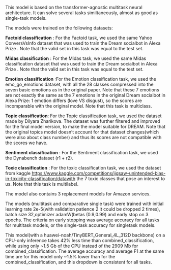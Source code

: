 ﻿This model is based on the transformer-agnostic multitask neural architecture. It can solve several tasks similtaneously, almost as good as single-task models. 

The models were trained on the following datasets:

**Factoid classification** : For the Factoid task, we used the same Yahoo ConversVsInfo dataset that was used to train the Dream socialbot in Alexa Prize . Note that the valid set in this task was equal to the test set. 

**Midas classification** : For the Midas task, we used the same Midas classification dataset that was used to train the Dream socialbot in Alexa Prize . Note that the valid set in this task was equal to the test set. 

**Emotion classification** :For the Emotion classification task, we used the emo\_go\_emotions dataset, with all the 28 classes compressed into the seven basic emotions as in the original paper. Note that these 7 emotions are not exactly the same as the 7 emotions in the original Dream socialbot in Alexa Prize: 1 emotion differs (love VS disgust), so the scores are incomparable with the original model. Note that this task is multiclass. 

**Topic classification**: For the Topic classification task, we used the dataset made by Dilyara Zharikova. The dataset was further filtered and improved for the final model version, to make the model suitable for DREAM. Note that the original topics model doesn’t account for that dataset changes(which were also about class number) and thus its scores are not compatible with the scores we have.

**Sentiment classification** : For the Sentiment classification task, we used the Dynabench dataset (r1 + r2). 

**Toxic classification** : For the toxic classification task, we used the dataset from kaggle <https://www.kaggle.com/competitions/jigsaw-unintended-bias-in-toxicity-classification/datawith> the 7 toxic classes that pose an interest to us. Note that this task is multilabel.

The model also contains 3 replacement models for Amazon services.

The models (multitask and comparative single task) were trained with initial learning rate 2e-5(with validation patience 2 it could be dropped 2 times), batch size 32,optimizer adamW(betas (0.9,0.99) and early stop on 3 epochs. The criteria on early stopping was average accuracy for all tasks for multitask models, or the single-task accuracy for singletask models.

This model(with a huawei-noah/TinyBERT_General_4L_312D backbone) on a CPU-only inference takes 42% less time than combined_classification, while using only ~1.5 Gb of the CPU instead of the 2909 Mb for combined_classification. The average accuracy and average F1 at the same time are for this model only ~1.5% lower than for the combined_classification, and this dropdown is consistent for all tasks.


